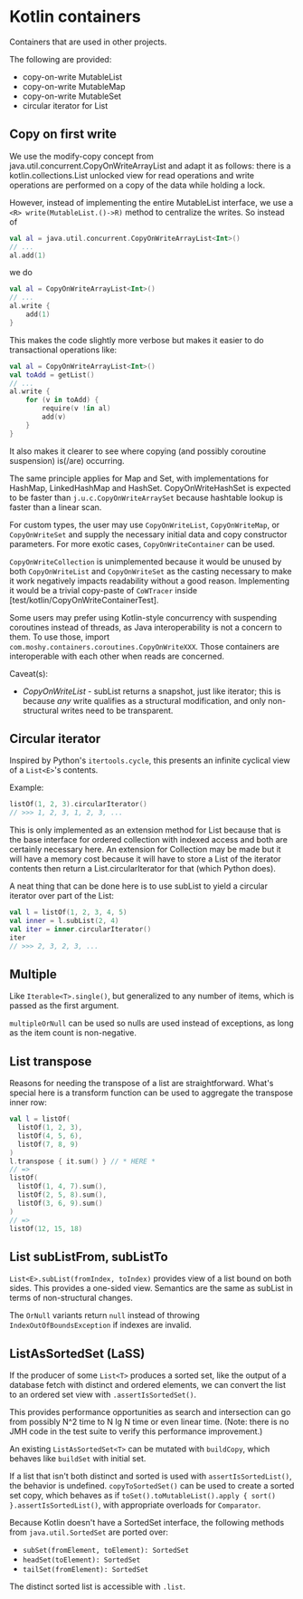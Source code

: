 # Kotlin containers

Containers that are used in other projects.

The following are provided:
- copy-on-write MutableList
- copy-on-write MutableMap
- copy-on-write MutableSet
- circular iterator for List

## Copy on first write
We use the modify-copy concept from java.util.concurrent.CopyOnWriteArrayList and adapt it as follows:
there is a kotlin.collections.List unlocked view for read operations and write operations are performed on a copy
of the data while holding a lock.

However, instead of implementing the entire MutableList interface, we use a `<R> write(MutableList.()->R)` method
to centralize the writes. So instead of
```kotlin
val al = java.util.concurrent.CopyOnWriteArrayList<Int>()
// ...
al.add(1)
```
we do
```kotlin
val al = CopyOnWriteArrayList<Int>()
// ...
al.write {
    add(1)
}
```

This makes the code slightly more verbose but makes it easier to do transactional operations like:
```kotlin
val al = CopyOnWriteArrayList<Int>()
val toAdd = getList()
// ...
al.write {
    for (v in toAdd) {
        require(v !in al)
        add(v)
    }
}
```
It also makes it clearer to see where copying (and possibly coroutine suspension) is(/are) occurring.

The same principle applies for Map and Set, with implementations for HashMap, LinkedHashMap and HashSet.
CopyOnWriteHashSet is expected to be faster than `j.u.c.CopyOnWriteArraySet` because hashtable lookup is faster than a
linear scan.

For custom types, the user may use `CopyOnWriteList`, `CopyOnWriteMap`, or `CopyOnWriteSet` and supply the necessary
initial data and copy constructor parameters.
For more exotic cases, `CopyOnWriteContainer` can be used.

`CopyOnWriteCollection` is unimplemented because it would be unused by both `CopyOnWriteList` and `CopyOnWriteSet` as
the casting necessary to make it work negatively impacts readability without a good reason.
Implementing it would be a trivial copy-paste of `CoWTracer` inside [test/kotlin/CopyOnWriteContainerTest].

Some users may prefer using Kotlin-style concurrency with suspending coroutines instead of threads, as
Java interoperability is not a concern to them. To use those, import `com.moshy.containers.coroutines.CopyOnWriteXXX`.
Those containers are interoperable with each other when reads are concerned.

Caveat(s):
- *CopyOnWriteList* - subList returns a snapshot, just like iterator; this is because *any* write qualifies as a
  structural modification, and only non-structural writes need to be transparent.

## Circular iterator
Inspired by Python's `itertools.cycle`, this presents an infinite cyclical view of a `List<E>`'s contents.

Example:
```kotlin
listOf(1, 2, 3).circularIterator()
// >>> 1, 2, 3, 1, 2, 3, ...
```

This is only implemented as an extension method for List because that is the base interface for ordered collection
with indexed access and both are certainly necessary here. An extension for Collection may be made but it will have a
memory cost because it will have to store a List of the iterator contents then return a List.circularIterator for that
(which Python does).

A neat thing that can be done here is to use subList to yield a circular iterator over part of the List:
```kotlin
val l = listOf(1, 2, 3, 4, 5)
val inner = l.subList(2, 4)
val iter = inner.circularIterator()
iter
// >>> 2, 3, 2, 3, ...
```

## Multiple
Like `Iterable<T>.single()`, but generalized to any number of items, which is passed as the first argument.

`multipleOrNull` can be used so nulls are used instead of exceptions, as long as the item count is non-negative.

## List transpose
Reasons for needing the transpose of a list are straightforward. What's special here is a transform function can be
used to aggregate the transpose inner row:
```kotlin
val l = listOf(
  listOf(1, 2, 3),
  listOf(4, 5, 6),
  listOf(7, 8, 9)
)
l.transpose { it.sum() } // * HERE *
// =>
listOf(
  listOf(1, 4, 7).sum(),
  listOf(2, 5, 8).sum(),
  listOf(3, 6, 9).sum()
)
// =>
listOf(12, 15, 18)
```

## List subListFrom, subListTo
`List<E>.subList(fromIndex, toIndex)` provides view of a list bound on both sides. This provides a one-sided view.
Semantics are the same as subList in terms of non-structural changes.

The `OrNull` variants return `null` instead of throwing `IndexOutOfBoundsException` if indexes are invalid.

## ListAsSortedSet (LaSS)
If the producer of some `List<T>` produces a sorted set, like the output of a database fetch with distinct and
ordered elements, we can convert the list to an ordered set view with `.assertIsSortedSet()`.

This provides performance opportunities as search and intersection can go from possibly N^2 time to N lg N time or
even linear time. (Note: there is no JMH code in the test suite to verify this performance improvement.)

An existing `ListAsSortedSet<T>` can be mutated with `buildCopy`, which behaves like `buildSet` with initial set.

If a list that isn't both distinct and sorted is used with `assertIsSortedList()`, the behavior is undefined.
`copyToSortedSet()` can be used to create a sorted set copy, which behaves as if
`toSet().toMutableList().apply { sort() }.assertIsSortedList()`, with appropriate overloads for `Comparator`.

Because Kotlin doesn't have a SortedSet interface, the following methods from `java.util.SortedSet` are ported over:
- `subSet(fromElement, toElement): SortedSet`
- `headSet(toElement): SortedSet`
- `tailSet(fromElement): SortedSet`

The distinct sorted list is accessible with `.list`.